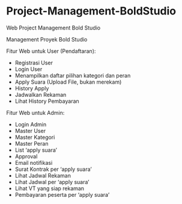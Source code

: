 # Project-Management-BoldStudio
Web Project Management Bold Studio

Management Proyek Bold Studio

Fitur Web untuk User (Pendaftaran):
- Registrasi User
- Login User
- Menampilkan daftar pilihan kategori dan peran
- Apply Suara (Upload File, bukan merekam)
- History Apply
- Jadwalkan Rekaman
- Lihat History Pembayaran

Fitur Web untuk Admin:
- Login Admin
- Master User
- Master Kategori
- Master Peran
- List ‘apply suara’
- Approval
- Email notifikasi
- Surat Kontrak per ‘apply suara’
- Lihat Jadwal Rekaman
- Lihat Jadwal per ‘apply suara’
- Lihat VT yang siap rekaman
- Pembayaran peserta per ‘apply suara’
